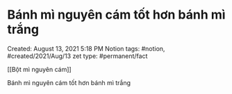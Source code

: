 ---
---

# Bánh mì nguyên cám tốt hơn bánh mì trắng

Created: August 13, 2021 5:18 PM
Notion tags: #notion, #created/2021/Aug/13
zet type: #permanent/fact

[[Bột mì nguyên cám]] 

Bánh mì nguyên cám tốt hơn bánh mì trắng